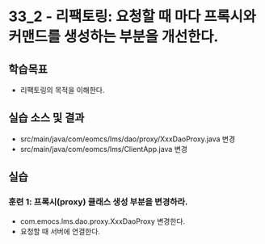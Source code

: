 # 33_2 - 리팩토링: 요청할 때 마다 프록시와 커맨드를 생성하는 부분을 개선한다.

## 학습목표 

- 리팩토링의 목적을 이해한다.

## 실습 소스 및 결과

- src/main/java/com/eomcs/lms/dao/proxy/XxxDaoProxy.java 변경
- src/main/java/com/eomcs/lms/ClientApp.java 변경

## 실습

### 훈련 1: 프록시(proxy) 클래스 생성 부분을 변경하라.
- com.emocs.lms.dao.proxy.XxxDaoProxy 변경한다.
 - 요청할 때 서버에 연결한다.

